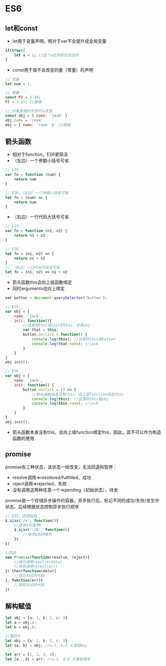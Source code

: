 # ES6

## let和const

- let用于变量声明，相对于var不会提升成全局变量

``` js
if(true){
    let a = 1; //这个a在外部无法访问
}
```

- const用于值不会改变的量（常量）的声明

``` js
// 变量
let num = 1;

// 常量
const PI = 3.14;
PI = 3.15; //报错

// 对象里面的东西可以改变
const obj = { name: 'jack' }
obj.name = 'rose'
obj = { name: 'rose' }	//报错
```



## 箭头函数

- 相对于function，ES6更简洁
- （左边）一个参数小括号可省

```js
// ES5
var fn = function (num) {
    return num
}

// ES6，（左边）一个参数小括号可省
let fn = (num) => {
    return num
}
```

- （右边）一行代码大括号可省

```js
// ES5
var fn = function (n1, n2) {
    return n1 + n2
}

// ES6
let fn = (n1, n2) => {
    return n1 + n2
}
// （右边）一行代码大括号可省
let fn = (n1, n2) => n1 + n2
```

- 箭头函数this会向上级函数绑定
- 同时arguments也向上绑定

``` js
var button = document.querySelector('button');

// ES5
var obj = {
    name: 'jack',
    init: function(){
        //这里的this是init的this，也是obj
        var that = this;
        button.onclick = function() {
            console.log(this); //这里的this是button
            console.log(that.name); //jack
        }
    }
}
obj.init();

// ES6
var obj = {
    name: 'jack',
    init: function() {
        button.onclick = () => {
            //箭头函数自身没有this，向上层function绑定this
            console.log(this); //这里的this是obj
            console.log(this.name); //jack
        }
    }
}
obj.init();
```

- 箭头函数本身没有this，会向上级function绑定this，因此，其不可以作为构造函数的使用

## promise

promise有三种状态，该状态一经改变，无法回退和暂停：

- resolve调用=>resoleved/fullfilled，成功
- reject调用=>rejected，失败
- 没有调用这两种任意一个=>pending（初始状态），待发

promise是一个存储异步操作的容器，异步执行后，标记不同的成功/失败/发生中状态，后续根据状态控制异步执行顺序

```js
// ES5，回调地狱
$.ajax('/a', function(){
    //请求a后请求b
    $.ajax('./b', function(){
        //请求b后的操作
	})
})

//ES6
new Promise(function(resolve, reject){
    //成功调用resolve(data)
    //失败调用reject(err)
}).then(function(data){
    //成功对应的代码
}, function(err){
	//失败对应的代码
})
```

## 解构赋值

```js
let obj = {a: 1, b: 2, c: 3}
let a = obj.a；
let b = obj.b;

//等同于
let obj = {a: 1, b: 2, c: 3}
let {a, b} = obj; //a:1, b:2 关键是key

let arr = [1, 2, 3, 4];
let [a,,,d] = arr; //a:1, d:4 关键是顺序
```



